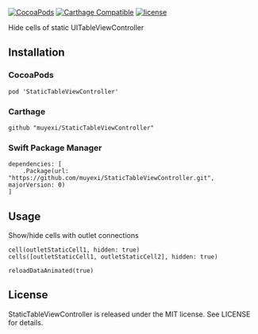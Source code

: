 
[![CocoaPods](https://img.shields.io/cocoapods/v/StaticTableViewController.svg?maxAge=2592000)](http://cocoadocs.org/docsets/StaticTableViewController)
[![Carthage Compatible](https://img.shields.io/badge/Carthage-compatible-4BC51D.svg?style=flat)](https://github.com/Carthage/Carthage)
[![license](https://img.shields.io/github/license/mashape/apistatus.svg?maxAge=2592000)](https://github.com/muyexi/StaticTableViewController/blob/master/LICENSE)

Hide cells of static UITableViewController

## Installation

### CocoaPods

```
pod 'StaticTableViewController'
```

### Carthage

```
github "muyexi/StaticTableViewController"
```

### Swift Package Manager

```
dependencies: [
    .Package(url: "https://github.com/muyexi/StaticTableViewController.git", majorVersion: 0)
]
```

## Usage

Show/hide cells with outlet connections

```
cell(outletStaticCell1, hidden: true)
cells([outletStaticCell1, outletStaticCell2], hidden: true)

reloadDataAnimated(true)
```

## License

StaticTableViewController is released under the MIT license. See LICENSE for details.

